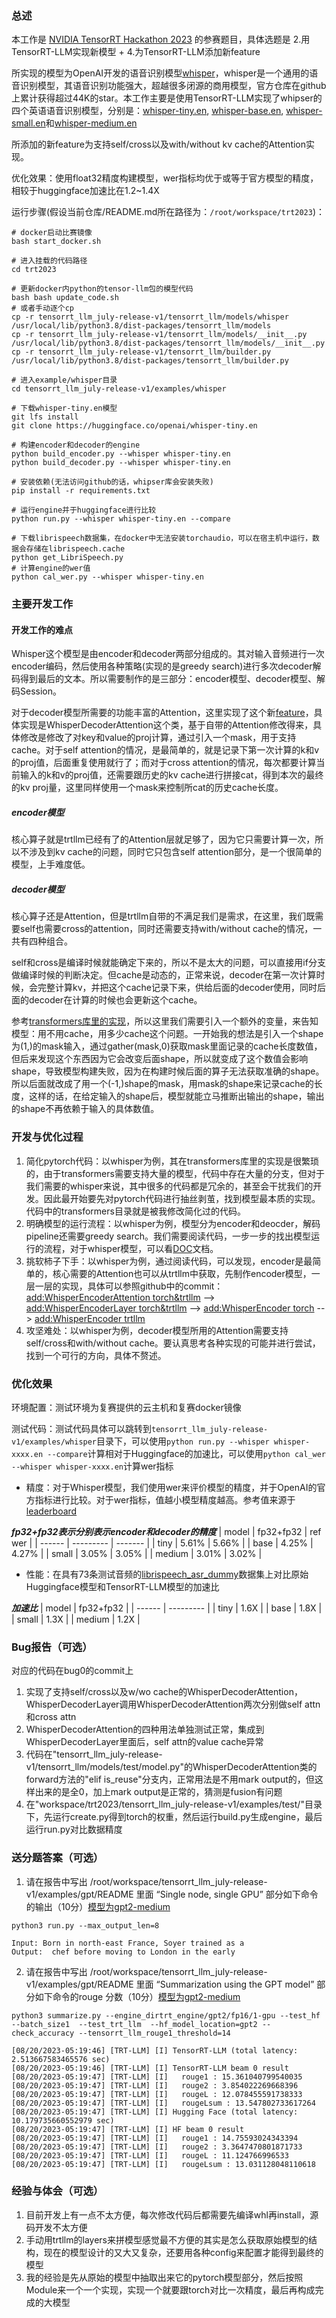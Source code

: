 ### 总述

本工作是 [NVIDIA TensorRT Hackathon 2023](https://github.com/NVIDIA/trt-samples-for-hackathon-cn/tree/master/Hackathon2023) 的参赛题目，具体选题是 2.用TensorRT-LLM实现新模型 + 4.为TensorRT-LLM添加新feature

所实现的模型为OpenAI开发的语音识别模型[whisper](https://github.com/openai/whisper)，whisper是一个通用的语音识别模型，其语音识别功能强大，超越很多闭源的商用模型，官方仓库在github上累计获得超过44K的star。本工作主要是使用TensorRT-LLM实现了whipser的四个英语语音识别模型，分别是：[whisper-tiny.en](https://huggingface.co/openai/whisper-tiny.en), [whisper-base.en](https://huggingface.co/openai/whisper-base.en), [whisper-small.en](https://huggingface.co/openai/whisper-small.en)和[whisper-medium.en](https://huggingface.co/openai/whisper-medium.en)

所添加的新feature为支持self/cross以及with/without kv cache的Attention实现。

优化效果：使用float32精度构建模型，wer指标均优于或等于官方模型的精度，相较于huggingface加速比在1.2~1.4X

运行步骤(假设当前仓库/README.md所在路径为：```/root/workspace/trt2023```)：
```
# docker启动比赛镜像
bash start_docker.sh

# 进入挂载的代码路径
cd trt2023

# 更新docker内python的tensor-llm包的模型代码
bash bash update_code.sh
# 或者手动逐个cp
cp -r tensorrt_llm_july-release-v1/tensorrt_llm/models/whisper /usr/local/lib/python3.8/dist-packages/tensorrt_llm/models
cp -r tensorrt_llm_july-release-v1/tensorrt_llm/models/__init__.py /usr/local/lib/python3.8/dist-packages/tensorrt_llm/models/__init__.py
cp -r tensorrt_llm_july-release-v1/tensorrt_llm/builder.py /usr/local/lib/python3.8/dist-packages/tensorrt_llm/builder.py

# 进入example/whisper目录
cd tensorrt_llm_july-release-v1/examples/whisper

# 下载whisper-tiny.en模型
git lfs install
git clone https://huggingface.co/openai/whisper-tiny.en

# 构建encoder和decoder的engine
python build_encoder.py --whisper whisper-tiny.en
python build_decoder.py --whisper whisper-tiny.en

# 安装依赖(无法访问github的话，whipser库会安装失败)
pip install -r requirements.txt

# 运行engine并于huggingface进行比较
python run.py --whisper whisper-tiny.en --compare

# 下载librispeech数据集，在docker中无法安装torchaudio，可以在宿主机中运行，数据会存储在librispeech.cache
python get_LibriSpeech.py
# 计算engine的wer值
python cal_wer.py --whisper whisper-tiny.en
```

### 主要开发工作

#### 开发工作的难点

Whisper这个模型是由encoder和decoder两部分组成的。其对输入音频进行一次encoder编码，然后使用各种策略(实现的是greedy search)进行多次decoder解码得到最后的文本。所以需要制作的是三部分：encoder模型、decoder模型、解码Session。

对于decoder模型所需要的功能丰富的Attention，这里实现了这个新[feature](tensorrt_llm_july-release-v1/tensorrt_llm/models/whisper/model.py)，具体实现是WhisperDecoderAttention这个类，基于自带的Attention修改得来，具体修改是修改了对key和value的proj计算，通过引入一个mask，用于支持cache。对于self attention的情况，是最简单的，就是记录下第一次计算的k和v的proj值，后面重复使用就行了；而对于cross attention的情况，每次都要计算当前输入的k和v的proj值，还需要跟历史的kv cache进行拼接cat，得到本次的最终的kv proj量，这里同样使用一个mask来控制所cat的历史cache长度。

##### encoder模型
核心算子就是trtllm已经有了的Attention层就足够了，因为它只需要计算一次，所以不涉及到kv cache的问题，同时它只包含self attention部分，是一个很简单的模型，上手难度低。

##### decoder模型
核心算子还是Attention，但是trtllm自带的不满足我们是需求，在这里，我们既需要self也需要cross的attention，同时还需要支持with/without cache的情况，一共有四种组合。

self和cross是编译时候就能确定下来的，所以不是太大的问题，可以直接用if分支做编译时候的判断决定。但cache是动态的，正常来说，decoder在第一次计算时候，会完整计算kv，并把这个cache记录下来，供给后面的decoder使用，同时后面的decoder在计算的时候也会更新这个cache。

参考[transformers库里的实现](transformers/src/transformers/models/whisper/modeling_whisper.py)，所以这里我们需要引入一个额外的变量，来告知模型：用不用cache，用多少cache这个问题。一开始我的想法是引入一个shape为(1,)的mask输入，通过gather(mask,0)获取mask里面记录的cache长度数值，但后来发现这个东西因为它会改变后面shape，所以就变成了这个数值会影响shape，导致模型构建失败，因为在构建时候后面的算子无法获取准确的shape。所以后面就改成了用一个(-1,)shape的mask，用mask的shape来记录cache的长度，这样的话，在给定输入的shape后，模型就能立马推断出输出的shape，输出的shape不再依赖于输入的具体数值。

### 开发与优化过程

1. 简化pytorch代码：以whisper为例，其在transformers库里的实现是很繁琐的，由于transformers需要支持大量的模型，代码中存在大量的分支，但对于我们需要的whisper来说，其中很多的代码都是冗余的，甚至会干扰我们的开发。因此最开始要先对pytorch代码进行抽丝剥茧，找到模型最本质的实现。代码中的transformers目录就是被我修改简化过的代码。
2. 明确模型的运行流程：以whisper为例，模型分为encoder和deocder，解码pipeline还需要greedy search。我们需要阅读代码，一步一步的找出模型运行的流程，对于whisper模型，可以看[DOC](./DOC.md)文档。
3. 挑软柿子下手：以whisper为例，通过阅读代码，可以发现，encoder是最简单的，核心需要的Attention也可以从trtllm中获取，先制作encoder模型，一层一层的实现，具体可以参照github中的commit：[add:WhisperEncoderAttention torch&trtllm](https://github.com/EdVince/whisper-trtllm/commit/32e6c86348501dbdb439c8781f61d17270171005) --> [add:WhisperEncoderLayer torch&trtllm](https://github.com/EdVince/whisper-trtllm/commit/a032479660de452ff1968b3099aa19b95352604c) --> [add:WhisperEncoder torch](https://github.com/EdVince/whisper-trtllm/commit/db4ddb1caa73397a0ccdefa5cb25f232a99434a9) --> [add:WhisperEncoder trtllm](https://github.com/EdVince/whisper-trtllm/commit/1ce15ae9bfdd8c0d9a51b5aecfa4a17c30702833)
4. 攻坚难处：以whisper为例，decoder模型所用的Attention需要支持self/cross和with/without cache。要认真思考各种实现的可能并进行尝试，找到一个可行的方向，具体不赘述。

### 优化效果

环境配置：测试环境为复赛提供的云主机和复赛docker镜像

测试代码：测试代码具体可以跳转到```tensorrt_llm_july-release-v1/examples/whisper```目录下，可以使用```python run.py --whisper whisper-xxxx.en --compare```计算相对于Huggingface的加速比，可以使用```python cal_wer --whisper whisper-xxxx.en```计算wer指标

- 精度：对于Whisper模型，我们使用wer来评价模型的精度，并于OpenAI的官方指标进行比较。对于wer指标，值越小模型精度越高。参考值来源于[leaderboard](https://huggingface.co/spaces/hf-audio/open_asr_leaderboard)

***fp32+fp32表示分别表示encoder和decoder的精度***
| model  | fp32+fp32 | ref wer |
| ------ | --------- | ------- |
| tiny   | 5.61%     | 5.66%   |
| base   | 4.25%     | 4.27%   |
| small  | 3.05%     | 3.05%   |
| medium | 3.01%     | 3.02%   |

- 性能：在具有73条测试音频的[librispeech_asr_dummy](https://huggingface.co/datasets/hf-internal-testing/librispeech_asr_dummy)数据集上对比原始Huggingface模型和TensorRT-LLM模型的加速比

***加速比***
| model  | fp32+fp32 |
| ------ | --------- |
| tiny   | 1.6X      |
| base   | 1.8X      |
| small  | 1.3X      |
| medium | 1.2X      |

### Bug报告（可选）

对应的代码在bug0的commit上
1. 实现了支持self/cross以及w/wo cache的WhisperDecoderAttention，WhisperDecoderLayer调用WhisperDecoderAttention两次分别做self attn和cross attn
2. WhisperDecoderAttention的四种用法单独测试正常，集成到WhisperDecoderLayer里面后，self attn的value cache异常
3. 代码在"tensorrt_llm_july-release-v1/tensorrt_llm/models/test/model.py"的WhisperDecoderAttention类的forward方法的"elif is_reuse"分支内，正常用法是不用mark output的，但这样出来的是全0，加上mark output是正常的，猜测是fusion有问题
4. 在"workspace/trt2023/tensorrt_llm_july-release-v1/examples/test/"目录下，先运行create.py得到torch的权重，然后运行build.py生成engine，最后运行run.py对比数据精度

### 送分题答案（可选）

1. 请在报告中写出 /root/workspace/tensorrt_llm_july-release-v1/examples/gpt/README 里面 “Single node, single GPU” 部分如下命令的输出（10分）[模型为gpt2-medium](https://huggingface.co/gpt2-medium)
```
python3 run.py --max_output_len=8 

Input: Born in north-east France, Soyer trained as a
Output:  chef before moving to London in the early
```

2. 请在报告中写出 /root/workspace/tensorrt_llm_july-release-v1/examples/gpt/README 里面 “Summarization using the GPT model” 部分如下命令的rouge 分数（10分）[模型为gpt2-medium](https://huggingface.co/gpt2-medium)
```
python3 summarize.py --engine_dirtrt_engine/gpt2/fp16/1-gpu --test_hf  --batch_size1  --test_trt_llm  --hf_model_location=gpt2 --check_accuracy --tensorrt_llm_rouge1_threshold=14

[08/20/2023-05:19:46] [TRT-LLM] [I] TensorRT-LLM (total latency: 2.513667583465576 sec)
[08/20/2023-05:19:46] [TRT-LLM] [I] TensorRT-LLM beam 0 result
[08/20/2023-05:19:47] [TRT-LLM] [I]   rouge1 : 15.361040799540035
[08/20/2023-05:19:47] [TRT-LLM] [I]   rouge2 : 3.854022269668396
[08/20/2023-05:19:47] [TRT-LLM] [I]   rougeL : 12.078455591738333
[08/20/2023-05:19:47] [TRT-LLM] [I]   rougeLsum : 13.547802733617264
[08/20/2023-05:19:47] [TRT-LLM] [I] Hugging Face (total latency: 10.179735660552979 sec)
[08/20/2023-05:19:47] [TRT-LLM] [I] HF beam 0 result
[08/20/2023-05:19:47] [TRT-LLM] [I]   rouge1 : 14.75593024343394
[08/20/2023-05:19:47] [TRT-LLM] [I]   rouge2 : 3.3647470801871733
[08/20/2023-05:19:47] [TRT-LLM] [I]   rougeL : 11.124766996533
[08/20/2023-05:19:47] [TRT-LLM] [I]   rougeLsum : 13.031128048110618
```

### 经验与体会（可选）

1. 目前开发上有一点不太方便，每次修改代码后都需要先编译whl再install，源码开发不太方便
2. 手动用trtllm的layers来拼模型感觉最不方便的其实是怎么获取原始模型的结构，现在的模型设计的又大又复杂，还要用各种config来配置才能得到最终的模型
3. 我的经验是先从原始的模型中抽取出来它的pytorch模型部分，然后按照Module来一个一个实现，实现一个就要跟torch对比一次精度，最后再构成完成的大模型
